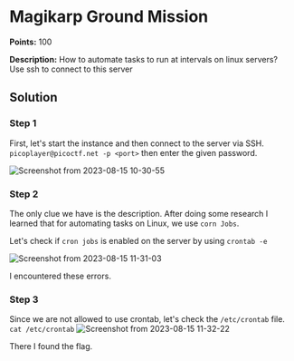 # Magikarp Ground Mission


**Points:** 100

**Description:** How to automate tasks to run at intervals on linux servers?
Use ssh to connect to this server

## Solution 

### Step 1

First, let's start the instance and then connect to the server via SSH. `picoplayer@picoctf.net -p <port>` then enter the given password. 

![Screenshot from 2023-08-15 10-30-55](https://github.com/HelsNetwork/CTF-writeups/assets/87879515/dcf120d7-101f-4122-a67e-86bbbedd79b5)


### Step 2

The only clue we have is the description. After doing some research I learned that for automating tasks on Linux, we use `corn Jobs`. 

Let's check if `cron jobs` is enabled on the server by using `crontab -e`

![Screenshot from 2023-08-15 11-31-03](https://github.com/HelsNetwork/CTF-writeups/assets/87879515/e264860b-4a8f-4796-b337-f5badc5d84b3)

I encountered these errors.

### Step 3

Since we are not allowed to use crontab, let's check the `/etc/crontab` file. `cat /etc/crontab`
![Screenshot from 2023-08-15 11-32-22](https://github.com/HelsNetwork/CTF-writeups/assets/87879515/e6e4da00-305e-4fbe-b510-d2f06f1a19bb)
 
 There I found the flag. 
